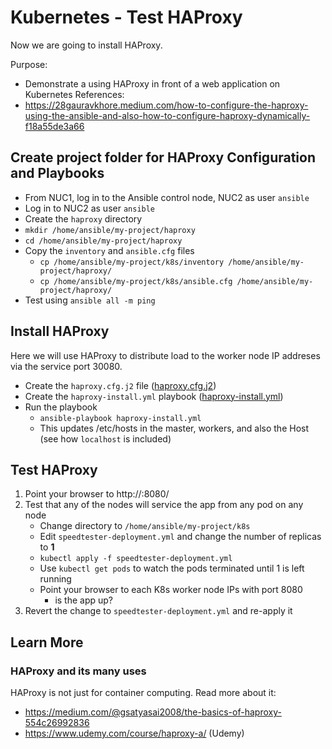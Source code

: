 # Kubernetes - Test HAProxy
Now we are going to install HAProxy.

Purpose:
- Demonstrate a using HAProxy in front of a web application on Kubernetes
References:
- https://28gauravkhore.medium.com/how-to-configure-the-haproxy-using-the-ansible-and-also-how-to-configure-haproxy-dynamically-f18a55de3a66

## Create project folder for HAProxy Configuration and Playbooks
- From NUC1, log in to the Ansible control node, NUC2 as user `ansible`
- Log in to NUC2 as user `ansible`
- Create the `haproxy` directory
- `mkdir /home/ansible/my-project/haproxy`
- `cd /home/ansible/my-project/haproxy`
- Copy the `inventory` and `ansible.cfg` files
  - `cp /home/ansible/my-project/k8s/inventory /home/ansible/my-project/haproxy/`
  - `cp /home/ansible/my-project/k8s/ansible.cfg /home/ansible/my-project/haproxy/`
- Test using `ansible all -m ping`

## Install HAProxy
Here we will use HAProxy to distribute load to the worker node IP addreses via the service port 30080.
- Create the `haproxy.cfg.j2` file ([haproxy.cfg.j2](haproxy/haproxy.cfg.j2))
- Create the `haproxy-install.yml` playbook ([haproxy-install.yml](haproxy/haproxy-install.yml))
- Run the playbook
  - `ansible-playbook haproxy-install.yml`
  - This updates /etc/hosts in the master, workers, and also the Host (see how `localhost` is included)

## Test HAProxy
1. Point your browser to http://<IPANYK8SWORKENODE>:8080/
2. Test that any of the nodes will service the app from any pod on any node
    - Change directory to `/home/ansible/my-project/k8s`
    - Edit `speedtester-deployment.yml` and change the number of replicas to **1**
    - `kubectl apply -f speedtester-deployment.yml`
    - Use `kubectl get pods` to watch the pods terminated until 1 is left running
    - Point your browser to each K8s worker node IPs with port 8080
      - is the app up?
3. Revert the change to `speedtester-deployment.yml` and re-apply it

## Learn More
### HAProxy and its many uses
HAProxy is not just for container computing. Read more about it:
- https://medium.com/@gsatyasai2008/the-basics-of-haproxy-554c26992836
- https://www.udemy.com/course/haproxy-a/ (Udemy)
